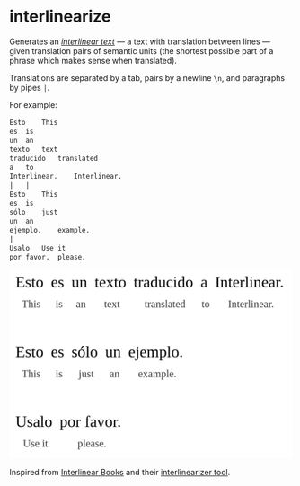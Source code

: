 # interlinearize

Generates an *[interlinear text](https://en.wikipedia.org/wiki/Interlinear_gloss)* — a text with translation between lines — given translation pairs of semantic units (the shortest possible part of a phrase which makes sense when translated).

Translations are separated by a tab, pairs by a newline `\n`, and paragraphs by pipes `|`.

For example:
```
Esto	This
es	is
un	an
texto	text
traducido	translated
a	to
Interlinear.	Interlinear.
|	|
Esto	This
es	is
sólo	just
un	an
ejemplo.	example.
|	
Usalo	Use it
por favor.	please.
```

![interlinear text example](./interlinear-text-example.png)

Inspired from [Interlinear Books](https://interlinearbooks.com/) and their [interlinearizer tool](https://interlinearbooks.com/tools/interlinearizer/).

